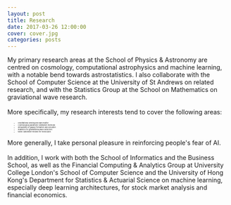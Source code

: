```yaml
---
layout: post
title: Research
date: 2017-03-26 12:00:00
cover: cover.jpg
categories: posts
---
```


<style>
.stdSize li{
font-size: 4;
}
</style>

My primary research areas at the School of Physics & Astronomy are centred on cosmology, computational astrophysics and machine learning, with a notable bend towards astrostatistics. I also collaborate with the School of Computer Science at the University of St Andrews on related research, and with the Statistics Group at the School on Mathematics on graviational wave research.
<br><br>
More specifically, my research interests tend to cover the following areas:
<ul class = "stdSize">
<li>Gravitational lensing and dark matter</li>
<li>Cosmological parameter estimation methods</li>
<li>Simulations of galaxy formation and evolution</li>
<li>Statistics for gravitational wave detectors</li>
<li>Noise calibration models for telescopes</li>
</ul>
More generally, I take personal pleasure in reinforcing people's fear of AI.
<br><br>
In addition, I work with both the School of Informatics and the Business School, as well as the Financial Computing & Analytics Group at University College London's School of Computer Science and the University of Hong Kong's Department for Statistics & Actuarial Science on machine learning, especially deep learning architectures, for stock market analysis and financial economics.
